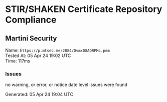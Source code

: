 # STIR/SHAKEN Certificate Repository Compliance

## Martini Security

Name: `https://p.mtsec.me/2884/OvmxD8AQRPMc.pem`\
Tested At: 05 Apr 24 19:02 UTC\
Time: 117ms

### Issues

no warning, or error, or notice date level issues were found

Generated: 05 Apr 24 19:04 UTC